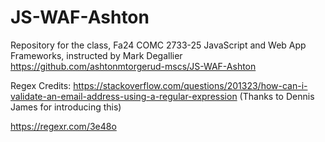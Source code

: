 # JS-WAF-Ashton
Repository for the class, Fa24 COMC 2733-25 JavaScript and Web App Frameworks, instructed by Mark Degallier
https://github.com/ashtonmtorgerud-mscs/JS-WAF-Ashton


Regex Credits:
https://stackoverflow.com/questions/201323/how-can-i-validate-an-email-address-using-a-regular-expression (Thanks to Dennis James for introducing this)

https://regexr.com/3e48o
